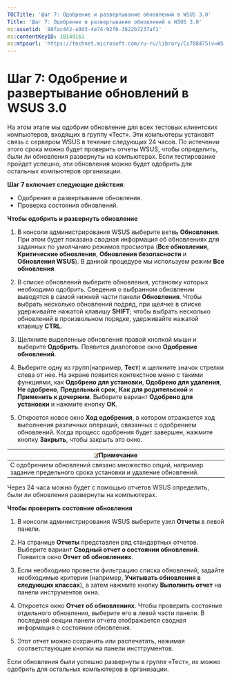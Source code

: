 ```yaml
---
TOCTitle: 'Шаг 7: Одобрение и развертывание обновлений в WSUS 3.0'
Title: 'Шаг 7: Одобрение и развертывание обновлений в WSUS 3.0'
ms:assetid: '88fac442-a9d3-4e74-92f6-3822b7237af1'
ms:contentKeyID: 18149161
ms:mtpsurl: 'https://technet.microsoft.com/ru-ru/library/Cc708475(v=WS.10)'
---
```


Шаг 7: Одобрение и развертывание обновлений в WSUS 3.0
======================================================

На этом этапе мы одобрим обновление для всех тестовых клиентских компьютеров, входящих в группу «Тест». Эти компьютеры установят связь с сервером WSUS в течение следующих 24 часов. По истечении этого срока можно будет проверить отчеты WSUS, чтобы определить, были ли обновления развернуты на компьютерах. Если тестирование пройдет успешно, эти обновления можно будет одобрить для остальных компьютеров организации.

**Шаг 7 включает следующие действия**:

-   Одобрение и развертывание обновления.
-   Проверка состояния обновлений.

**Чтобы одобрить и развернуть обновление**
1.  В консоли администрирования WSUS выберите ветвь **Обновления**. При этом будет показана сводная информация об обновлениях для заданных по умолчанию режимов просмотра (**Все обновления**, **Критические обновления**, **Обновления безопасности** и **Обновления WSUS**). В данной процедуре мы используем режим **Все обновления**.

2.  В списке обновлений выберите обновления, установку которых необходимо одобрить. Сведения о выбранном обновлении выводятся в самой нижней части панели **Обновления**. Чтобы выбрать несколько обновлений подряд, при щелчке в списке удерживайте нажатой клавишу **SHIFT**; чтобы выбрать несколько обновлений в произвольном порядке, удерживайте нажатой клавишу **CTRL**.

3.  Щелкните выделенные обновления правой кнопкой мыши и выберите **Одобрить**. Появится диалоговое окно **Одобрение обновлений**.

4.  Выберите одну из групп(например, **Тест**) и щелкните значок стрелки слева от нее. На экране появится контекстное меню с такими функциями, как **Одобрено для установки**, **Одобрено для удаления**, **Не одобрено**, **Предельный срок**, **Как для родительской** и **Применить к дочерним**. Выберите вариант **Одобрено для установки** и нажмите кнопку **ОК**.

5.  Откроется новое окно **Ход одобрения**, в котором отражается ход выполнения различных операций, связанных с одобрением обновлений. Когда процесс одобрения будет завершен, нажмите кнопку **Закрыть**, чтобы закрыть это окно.

| ![](images/Cc708475.note(WS.10).gif)Примечание                                          |
|----------------------------------------------------------------------------------------------------------------------|
| С одобрением обновлений связано множество опций, например задание предельного срока установки и удаление обновлений. |

Через 24 часа можно будет с помощью отчетов WSUS определить, были ли обновления развернуты на компьютерах.

**Чтобы проверить состояние обновления**
1.  В консоли администрирования WSUS выберите узел **Отчеты** в левой панели.

2.  На странице **Отчеты** представлен ряд стандартных отчетов. Выберите вариант **Сводный отчет о состоянии обновлений**. Появится окно **Отчет об обновлениях**.

3.  Если необходимо провести фильтрацию списка обновлений, задайте необходимые критерии (например, **Учитывать обновления в следующих классах**), а затем нажмите кнопку **Выполнить отчет** на панели инструментов окна.

4.  Откроется окно **Отчет об обновлениях**. Чтобы проверить состояние отдельного обновления, выберите его в левой части панели. В последней секции панели отчета отображается сводная информация о состоянии обновления.

5.  Этот отчет можно сохранить или распечатать, нажимая соответствующие кнопки на панели инсттрументов.

Если обновления были успешно развернуты в группе «Тест», их можно одобрить для остальных компьютеров в организации.

